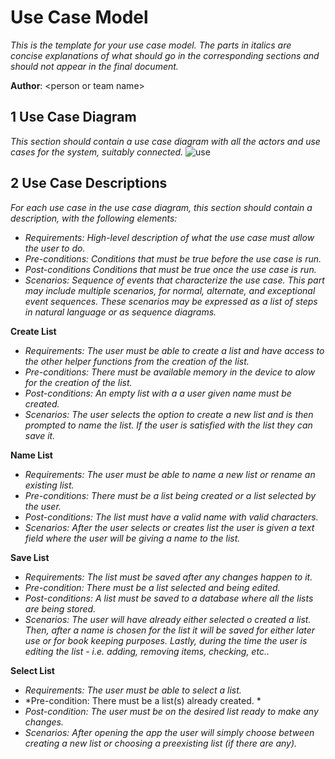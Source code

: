 [use]:https://github.com/qc-se-fall2017/370Fall17Team6/blob/master/GroupProject/Docs/UseCaseDiagram.png
# Use Case Model

*This is the template for your use case model. The parts in italics are concise explanations of what should go in the corresponding sections and should not appear in the final document.*

**Author**: \<person or team name\>

## 1 Use Case Diagram
*This section should contain a use case diagram with all the actors and use cases for the system, suitably connected.*
![use]
## 2 Use Case Descriptions

*For each use case in the use case diagram, this section should contain a description, with the following elements:*

- *Requirements: High-level description of what the use case must allow the user to do.*
- *Pre-conditions: Conditions that must be true before the use case is run.*
- *Post-conditions Conditions that must be true once the use case is run.*
- *Scenarios: Sequence of events that characterize the use case. This part may include multiple scenarios, for normal, alternate, and exceptional event sequences. These scenarios may be expressed as a list of steps in natural language or as sequence diagrams.*

**Create List**
- *Requirements: The user must be able to create a list and have access to the other helper functions from the creation of the list.*
- *Pre-conditions: There must be available memory in the device to alow for the creation of the list.*
- *Post-conditions: An empty list with a a user given name must be created.*
- *Scenarios: The user selects the option to create a new list and is then prompted to name the list. If the user is satisfied with the list they can save it.*

**Name List**
- *Requirements: The user must be able to name a new list or rename an existing list.*
- *Pre-conditions: There must be a list being created or a list selected by the user.*
- *Post-conditions: The list must have a valid name with valid characters.*
- *Scenarios: After the user selects or creates list the user is given a text field where the user will be giving a name to the list.*

**Save List**
- *Requirements: The list must be saved after any changes happen to it.*
- *Pre-condition: There must be a list selected and being edited.*
- *Post-conditions: A list must be saved to a database where all the lists are being stored.*
- *Scenarios: The user will have already either selected o created a list. Then, after a name is chosen for the list it will be saved for either later use or for book keeping purposes. Lastly, during the time the user is editing the list - i.e. adding, removing items, checking, etc..*

**Select List**
- *Requirements: The user must be able to select a list.*
- *Pre-condition: There must be a list(s) already created. *
- *Post-condition: The user must be on the desired list ready to make any changes.*
- *Scenarios: After opening the app the user will simply choose between creating a new list or choosing a preexisting list (if there are any).*

